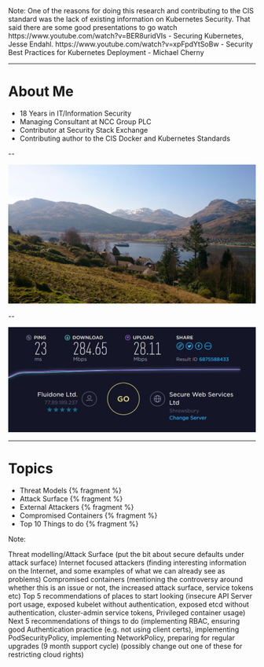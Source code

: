 <section data-background-image="images/Pirate-Intro-text.jpg" width="60%">
</section>
Note: One of the reasons for doing this research and contributing to the CIS standard was the lack of existing information on Kubernetes Security.  That said there are some good presentations to go watch https://www.youtube.com/watch?v=BER8uridVIs - Securing Kubernetes, Jesse Endahl. https://www.youtube.com/watch?v=xpFpdYtSoBw - Security Best Practices for Kubernetes Deployment - Michael Cherny

---

# About Me

 - 18 Years in IT/Information Security
 - Managing Consultant at NCC Group PLC
 - Contributor at Security Stack Exchange
 - Contributing author to the CIS Docker and Kubernetes Standards

--

<img src="/images/Loch_goil_hebridean_princess.jpg"/>

--

<img src="/images/lochgoilhead_internet_access.jpg"/>

---

# Topics

* Threat Models {% fragment %}
* Attack Surface {% fragment %}
* External Attackers {% fragment %}
* Compromised Containers {% fragment %}
* Top 10 Things to do {% fragment %}

Note:

Threat modelling/Attack Surface (put the bit about secure defaults under attack surface)
Internet focused attackers (finding interesting information on the Internet, and some examples of what we can already see as problems)
Compromised containers (mentioning the controversy around whether this is an issue or not, the increased attack surface, service tokens etc)
Top 5 recommendations of places to start looking (insecure API Server port usage, exposed kubelet without authentication, exposed etcd without authentication, cluster-admin service tokens, Privileged container usage)
Next 5 recommendations of things to do (implementing RBAC, ensuring good Authentication practice (e.g. not using client certs), implementing PodSecurityPolicy, implementing NetworkPolicy, preparing for regular upgrades (9 month support cycle) (possibly change out one of these for restricting cloud rights)
